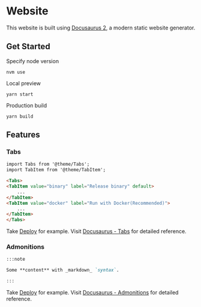 # Website

This website is built using [Docusaurus 2](https://docusaurus.io/), a modern static website generator.

## Get Started

Specify node version
```shell
nvm use
```

Local preview

```shell
yarn start
```

Production build

```shell
yarn build
```

## Features

### Tabs

```markdown
import Tabs from '@theme/Tabs';
import TabItem from '@theme/TabItem';

<Tabs>
<TabItem value="binary" label="Release binary" default>
    ...
</TabItem>
<TabItem value="docker" label="Run with Docker(Recommended)">
    ...
</TabItem>
</Tabs>
```

Take [Deploy](./docs/overview/building-and-running.md) for example. Visit [Docusaurus - Tabs](https://docusaurus.io/docs/markdown-features/tabs) for detailed reference.

### Admonitions

```markdown
:::note

Some **content** with _markdown_ `syntax`.

:::
```

Take [Deploy](./docs/overview/building-and-running.md) for example. Visit [Docusaurus - Admonitions](https://docusaurus.io/docs/markdown-features/admonitions) for detailed reference.
